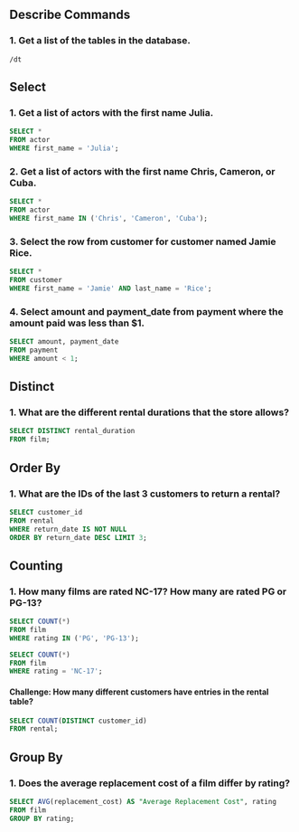 ## Describe Commands

### 1. Get a list of the tables in the database.

``` console
/dt
```


## Select

### 1. Get a list of actors with the first name Julia.

``` sql 
SELECT * 
FROM actor 
WHERE first_name = 'Julia';
```

### 2. Get a list of actors with the first name Chris, Cameron, or Cuba.

``` sql 
SELECT * 
FROM actor 
WHERE first_name IN ('Chris', 'Cameron', 'Cuba');
```

### 3. Select the row from customer for customer named Jamie Rice.
 
``` sql
SELECT * 
FROM customer
WHERE first_name = 'Jamie' AND last_name = 'Rice';
```

### 4. Select amount and payment_date from payment where the amount paid was less than $1.
``` sql 
SELECT amount, payment_date 
FROM payment 
WHERE amount < 1;
```

## Distinct

### 1. What are the different rental durations that the store allows?

``` sql 
SELECT DISTINCT rental_duration 
FROM film;
```

## Order By

### 1. What are the IDs of the last 3 customers to return a rental?

``` sql 
SELECT customer_id 
FROM rental
WHERE return_date IS NOT NULL 
ORDER BY return_date DESC LIMIT 3;
```

## Counting

### 1. How many films are rated NC-17? How many are rated PG or PG-13?

``` sql 
SELECT COUNT(*)
FROM film 
WHERE rating IN ('PG', 'PG-13');
```

```sql 
SELECT COUNT(*) 
FROM film 
WHERE rating = 'NC-17';
``` 

#### Challenge: How many different customers have entries in the rental table? 

```sql
SELECT COUNT(DISTINCT customer_id) 
FROM rental;
```

## Group By 

### 1. Does the average replacement cost of a film differ by rating?

``` sql 
SELECT AVG(replacement_cost) AS "Average Replacement Cost", rating
FROM film 
GROUP BY rating;
```


### 

``` sql 

```



### 

``` sql 

```


### 

``` sql 

```

